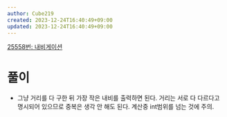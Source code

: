 ```yaml
---
author: Cube219
created: 2023-12-24T16:40:49+09:00
updated: 2023-12-24T16:40:49+09:00
---
```


[25558번: 내비게이션](https://www.acmicpc.net/problem/25558)

# 풀이

* 그냥 거리를 다 구한 뒤 가장 작은 내비를 출력하면 된다. 거리는 서로 다 다르다고 명시되어 있으므로 중복은 생각 안 해도 된다. 계산중 int범위를 넘는 것에 주의.

